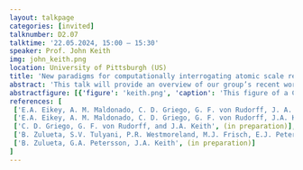 ```yaml
---
layout: talkpage
categories: [invited]
talknumber: D2.07
talktime: '22.05.2024, 15:00 – 15:30'
speaker: Prof. John Keith
img: john_keith.png
location: University of Pittsburgh (US)
title: 'New paradigms for computationally interrogating atomic scale reaction mechanisms'
abstract: 'This talk will provide an overview of our group’s recent work in understanding and developing computational chemistry methods to better elucidate atomic scale chemical reaction mechanisms across chemical compound space. I will show work describing calculation schemes that use quantum alchemy for computational catalysis, atomic properties, and bond energy predictions.[1,2,3] I will also describe progress toward the development of Bond Energy from Bond Orders and Populations (BEBOP) methods,[4,5] classes of semi-empirical methods that can provide a) approximate atomization energies based on interatomic bond energy decompositions and b) approximate zero-point energies, and more, all based on just one single quantum chemistry calculation for high quality orbital populations. Outlook for improving all these methods’ accuracy, lowering their computational cost, and extending their usefulness across chemistry and materials science will be discussed.'
abstractfigure: [{'figure': 'keith.png', 'caption': 'This figure of a CCS explorer is better than any figure I could provide at this time.'}]
references: [
 ['E.A. Eikey, A. M. Maldonado, C. D. Griego, G. F. von Rudorff, J. A. Keith', 'J. Chem. Phys.', 2022, 156, 064106],
 ['E.A. Eikey, A. M. Maldonado, C. D. Griego, G. F. von Rudorff, J.A. Keith', J. Chem. Phys., 2022, 156, 204111],
 ['C. D. Griego, G. F. von Rudorff, and J.A. Keith', (in preparation)],
 ['B. Zulueta, S.V. Tulyani, P.R. Westmoreland, M.J. Frisch, E.J. Petersson, G.A. Petersson, J.A. Keith', J. Chem. Theory Comput., 2022, 18 4774–4794],
 ['B. Zulueta, G.A. Petersson, J.A. Keith', (in preparation)]
]
---
```

